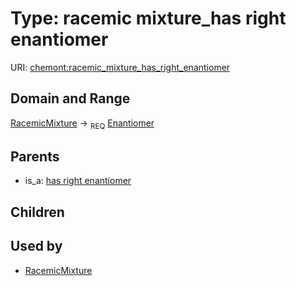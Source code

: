 
# Type: racemic mixture_has right enantiomer




URI: [chemont:racemic_mixture_has_right_enantiomer](http://w3id.org/chemontracemic_mixture_has_right_enantiomer)


## Domain and Range

[RacemicMixture](RacemicMixture.md) ->  <sub>REQ</sub> [Enantiomer](Enantiomer.md)

## Parents

 *  is_a: [has right enantiomer](has_right_enantiomer.md)

## Children


## Used by

 * [RacemicMixture](RacemicMixture.md)
